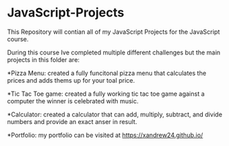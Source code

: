 # JavaScript-Projects
This Repository will contian all of my JavaScript Projects for the JavaScript course.

During this course Ive completed multiple different challenges but the main projects in this folder are:

*Pizza Menu: created a fully funcitonal pizza menu that calculates the prices and adds thems up for your toal price.

*Tic Tac Toe game: created a fully working tic tac toe game against a computer the winner is celebrated with music. 

*Calculator: created a calculator that can add, multiply, subtract, and divide numbers and provide an exact anser in result.

*Portfolio: my portfolio can be visited at https://xandrew24.github.io/